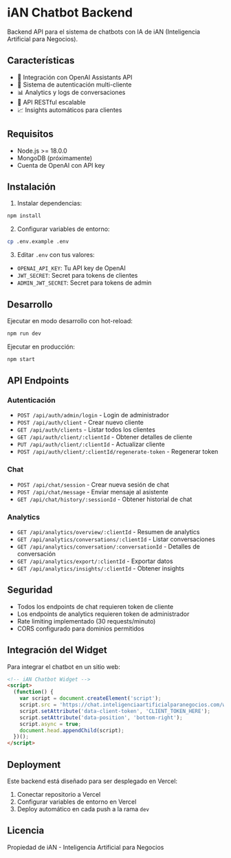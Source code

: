 # iAN Chatbot Backend

Backend API para el sistema de chatbots con IA de iAN (Inteligencia Artificial para Negocios).

## Características

- 🤖 Integración con OpenAI Assistants API
- 🔐 Sistema de autenticación multi-cliente
- 📊 Analytics y logs de conversaciones
- 🚀 API RESTful escalable
- 📈 Insights automáticos para clientes

## Requisitos

- Node.js >= 18.0.0
- MongoDB (próximamente)
- Cuenta de OpenAI con API key

## Instalación

1. Instalar dependencias:
```bash
npm install
```

2. Configurar variables de entorno:
```bash
cp .env.example .env
```

3. Editar `.env` con tus valores:
- `OPENAI_API_KEY`: Tu API key de OpenAI
- `JWT_SECRET`: Secret para tokens de clientes
- `ADMIN_JWT_SECRET`: Secret para tokens de admin

## Desarrollo

Ejecutar en modo desarrollo con hot-reload:
```bash
npm run dev
```

Ejecutar en producción:
```bash
npm start
```

## API Endpoints

### Autenticación

- `POST /api/auth/admin/login` - Login de administrador
- `POST /api/auth/client` - Crear nuevo cliente
- `GET /api/auth/clients` - Listar todos los clientes
- `GET /api/auth/client/:clientId` - Obtener detalles de cliente
- `PUT /api/auth/client/:clientId` - Actualizar cliente
- `POST /api/auth/client/:clientId/regenerate-token` - Regenerar token

### Chat

- `POST /api/chat/session` - Crear nueva sesión de chat
- `POST /api/chat/message` - Enviar mensaje al asistente
- `GET /api/chat/history/:sessionId` - Obtener historial de chat

### Analytics

- `GET /api/analytics/overview/:clientId` - Resumen de analytics
- `GET /api/analytics/conversations/:clientId` - Listar conversaciones
- `GET /api/analytics/conversation/:conversationId` - Detalles de conversación
- `GET /api/analytics/export/:clientId` - Exportar datos
- `GET /api/analytics/insights/:clientId` - Obtener insights

## Seguridad

- Todos los endpoints de chat requieren token de cliente
- Los endpoints de analytics requieren token de administrador
- Rate limiting implementado (30 requests/minuto)
- CORS configurado para dominios permitidos

## Integración del Widget

Para integrar el chatbot en un sitio web:

```html
<!-- iAN Chatbot Widget -->
<script>
  (function() {
    var script = document.createElement('script');
    script.src = 'https://chat.inteligenciaartificialparanegocios.com/widget.js';
    script.setAttribute('data-client-token', 'CLIENT_TOKEN_HERE');
    script.setAttribute('data-position', 'bottom-right');
    script.async = true;
    document.head.appendChild(script);
  })();
</script>
```

## Deployment

Este backend está diseñado para ser desplegado en Vercel:

1. Conectar repositorio a Vercel
2. Configurar variables de entorno en Vercel
3. Deploy automático en cada push a la rama `dev`

## Licencia

Propiedad de iAN - Inteligencia Artificial para Negocios